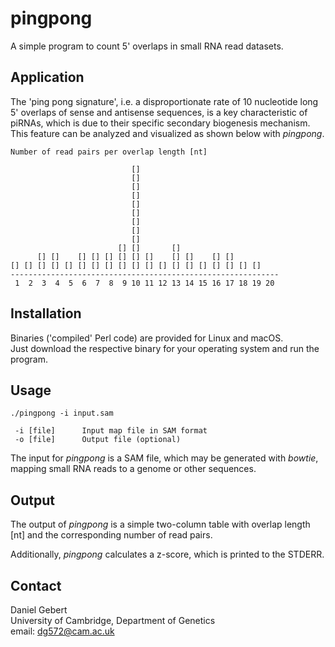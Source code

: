 # pingpong

A simple program to count 5' overlaps in small RNA read datasets.

## Application

The 'ping pong signature', i.e. a disproportionate rate of 10 nucleotide long 5' overlaps of 
sense and antisense sequences, is a key characteristic of piRNAs, which is due to 
their specific secondary biogenesis mechanism. This feature can be analyzed and 
visualized as shown below with *pingpong*.

```
Number of read pairs per overlap length [nt]

                           [] 
                           [] 
                           [] 
                           [] 
                           [] 
                           [] 
                           []  
                           []  
                           []  
                        [] []       []
      [] []    [] [] [] [] [] []    [] []    [] []         
[] [] [] [] [] [] [] [] [] [] [] [] [] [] [] [] [] [] []   
------------------------------------------------------------
 1  2  3  4  5  6  7  8  9 10 11 12 13 14 15 16 17 18 19 20
```

## Installation

Binaries ('compiled' Perl code) are provided for Linux and macOS.<br />
Just download the respective binary for your operating system and run the program.

## Usage

```
./pingpong -i input.sam

 -i [file]      Input map file in SAM format
 -o [file]      Output file (optional)
```

The input for *pingpong* is a SAM file, which may be generated with *bowtie*, mapping small RNA reads to a genome or other sequences.

## Output

The output of *pingpong* is a simple two-column table with overlap length [nt] and the corresponding number of read pairs.

Additionally, *pingpong* calculates a z-score, which is printed to the STDERR.
 
## Contact
Daniel Gebert<br />
University of Cambridge, Department of Genetics<br />
email: dg572@cam.ac.uk

